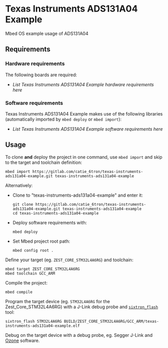 # Texas Instruments ADS131A04 Example
Mbed OS example usage of ADS131A04

## Requirements
### Hardware requirements
The following boards are required:
- *List Texas Instruments ADS131A04 Example hardware requirements here*

### Software requirements
Texas Instruments ADS131A04 Example makes use of the following libraries (automatically
imported by `mbed deploy` or `mbed import`):
- *List Texas Instruments ADS131A04 Example software requirements here*

## Usage
To clone **and** deploy the project in one command, use `mbed import` and skip to the
target and toolchain definition:
```shell
mbed import https://gitlab.com/catie_6tron/texas-instruments-ads131a04-example.git texas-instruments-ads131a04-example
```

Alternatively:

- Clone to "texas-instruments-ads131a04-example" and enter it:
  ```shell
  git clone https://gitlab.com/catie_6tron/texas-instruments-ads131a04-example.git texas-instruments-ads131a04-example
  cd texas-instruments-ads131a04-example
  ```

- Deploy software requirements with:
  ```shell
  mbed deploy
  ```

- Set Mbed project root path:
  ```shell
  mbed config root .
  ```

Define your target (eg. `ZEST_CORE_STM32L4A6RG`) and toolchain:
```shell
mbed target ZEST_CORE_STM32L4A6RG
mbed toolchain GCC_ARM
```

Compile the project:
```shell
mbed compile
```

Program the target device (eg. `STM32L4A6RG` for the Zest_Core_STM32L4A6RG) with a J-Link
debug probe and [`sixtron_flash`](https://github.com/catie-aq/6tron-flash) tool:
```shell
sixtron_flash STM32L4A6RG BUILD/ZEST_CORE_STM32L4A6RG/GCC_ARM/texas-instruments-ads131a04-example.elf
```

Debug on the target device with a debug probe, eg. Segger J-Link and
[Ozone](https://www.segger.com/products/development-tools/ozone-j-link-debugger)
software.
